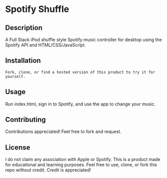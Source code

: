 # Spotify Shuffle

## Description
A Full Stack iPod shuffle style Spotify music controller for desktop using the Spotify API and HTML/CSS/JavaScript.

## Installation
```
Fork, clone, or find a hosted version of this product to try it for yourself.
```

## Usage
Run index.html, sign in to Spotify, and use the app to change your music.

## Contributing
Contributions appreciated! Feel free to fork and request.

## License
I do not claim any association with Apple or Spotify. This is a product made for educational and learning purposes. Feel free to use, clone, or fork this repo without credit. Credit is appreciated!